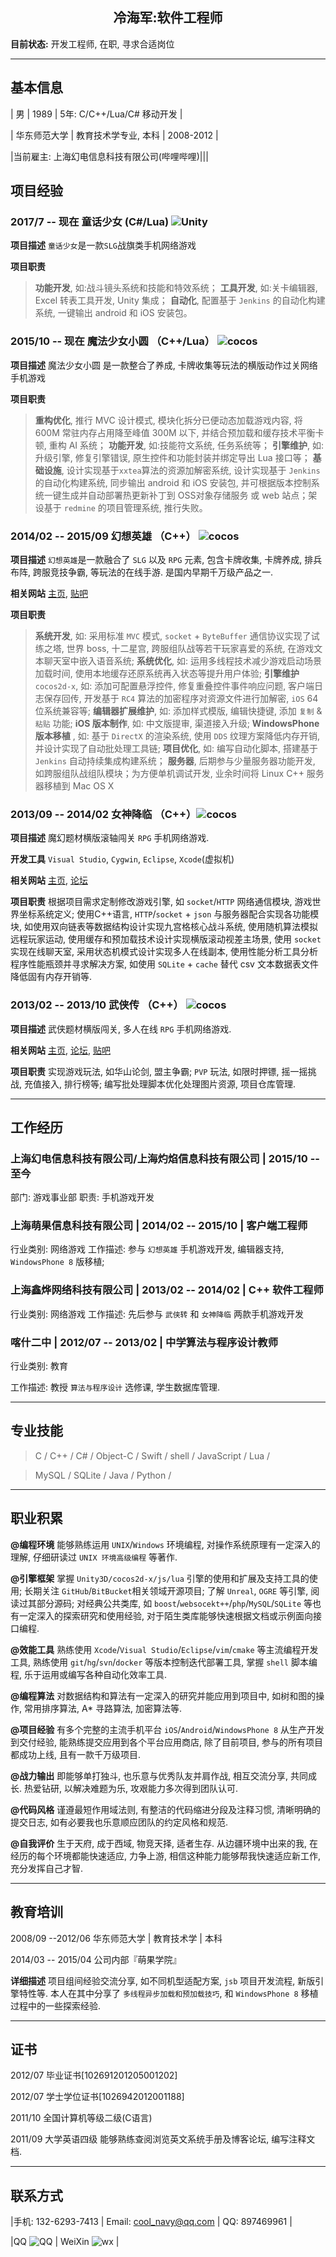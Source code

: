 ## <center> 冷海军:软件工程师 </center>

**目前状态:** 开发工程师, 在职, 寻求合适岗位

----
## 基本信息 ##

| 男 | 1989 | 5年: C/C++/Lua/C# 移动开发 |

| 华东师范大学 | 教育技术学专业, 本科 | 2008-2012 |

|当前雇主: 上海幻电信息科技有限公司(哔哩哔哩)|||


## 项目经验 ##

### 2017/7 -- 现在 童话少女 (C#/Lua) ![Unity](https://bytebucket.org/cn00/utilities/raw/96db36537ff56aa3f7f45323515a4c335f10079f/icon/unity_16.png)
**项目描述** `童话少女`是一款`SLG`战旗类手机网络游戏

**项目职责** 
> **功能开发**, 如:战斗镜头系统和技能和特效系统；
> **工具开发**, 如:关卡编辑器, Excel 转表工具开发, Unity 集成；
> **自动化**, 配置基于 `Jenkins` 的自动化构建系统, 一键输出 android 和 iOS 安装包。


### 2015/10 -- 现在 魔法少女小圆 （C++/Lua） ![cocos](https://bytebucket.org/cn00/utilities/raw/8042a2c0cc183560721fb5dc302b48408d3b829e/icon/cocos-16.png)

**项目描述** 魔法少女小圆 是一款整合了养成, 卡牌收集等玩法的横版动作过关网络手机游戏

**项目职责** 
> **重构优化**, 推行 MVC 设计模式, 模块化拆分已便动态加载游戏内容, 将 600M 常驻内存占用降至峰值 300M 以下, 并结合预加载和缓存技术平衡卡顿, 重构 AI 系统；
> **功能开发**, 如:技能符文系统, 任务系统等；
> **引擎维护**, 如:升级引擎, 修复引擎错误, 原生控件和功能封装并绑定导出 Lua 接口等；
> **基础设施**, 设计实现基于`xxtea`算法的资源加解密系统, 设计实现基于 `Jenkins` 的自动化构建系统, 同步输出 android 和 iOS 安装包, 并可根据版本控制系统一键生成并自动部署热更新补丁到 OSS对象存储服务 或 web 站点；架设基于 `redmine` 的项目管理系统, 推行失败。


<!--
2015 AngryBots ![Unity](https://bytebucket.org/cn00/utilities/raw/96db36537ff56aa3f7f45323515a4c335f10079f/icon/unity_16.png) (练习项目)
**项目描述** 基于 `Unity3D` 示例`AngryBots`二次开发项目

**开发工具** `Unity`

**相关链接**[百度网盘](http://pan.baidu.com/s/1eQnriH8)

**项目职责** 
> **脚本改写** 基于 `GitHub` [AngryBots](https://github.com/SpiritWolf2015/U3D5_CSharp_AngryBots) 将原有 `js`  脚本改写为 `C#`脚本;

> **添加怪物** 添加新怪物, 添加角色及怪物头标, 显示其名称, 生命值等;

> **语音聊天室** 接入亲加语音聊天室

> **多人模式** 添加基于 `M2H_Networking` 局域网多人模式(进行中);

-->

### 2014/02 -- 2015/09 幻想英雄 （C++） ![cocos](https://bytebucket.org/cn00/utilities/raw/8042a2c0cc183560721fb5dc302b48408d3b829e/icon/cocos-16.png)

**项目描述** `幻想英雄`是一款融合了 `SLG` 以及 `RPG` 元素, 包含卡牌收集, 卡牌养成, 排兵布阵, 跨服竞技争霸, 等玩法的在线手游. 是国内早期千万级产品之一. 

**相关网站** [主页](http://gamed9.com/home/pro_2.html), [贴吧](http://tieba.baidu.com/f?kw=%E5%B9%BB%E6%83%B3%E8%8B%B1%E9%9B%84&ie=utf-8)

**项目职责** 
> **系统开发**, 如: 采用标准 `MVC` 模式, `socket` + `ByteBuffer` 通信协议实现了试练之塔, 世界 boss, 十二星宫, 跨服组队战等若干玩家喜爱的系统, 在游戏文本聊天室中嵌入语音系统;
> **系统优化**, 如: 运用多线程技术减少游戏启动场景加载时间, 使用本地缓存还原系统再入状态等提升用户体验;
> **引擎维护** `cocos2d-x`, 如: 添加可配置悬浮控件, 修复重叠控件事件响应问题, 客户端日志保存回传, 开发基于 `RC4` 算法的加密程序对资源文件进行加解密, `iOS` 64位系统兼容等;
> **编辑器扩展维护**, 如: 添加样式模版, 编辑快捷键, 添加 `复制` & `粘贴` 功能;
> **iOS 版本制作**, 如: 中文版提审, 渠道接入升级;
> **WindowsPhone 版本移植** , 如: 基于 `DirectX` 的渲染系统, 使用 `DDS` 纹理方案降低内存开销, 并设计实现了自动批处理工具链; 
> **项目优化**, 如: 编写自动化脚本, 搭建基于 `Jenkins` 自动持续集成构建系统；
> **服务器**, 后期参与少量服务器功能开发, 如跨服组队战组队模块；为方便单机调试开发, 业余时间将 Linux C++ 服务器移植到 Mac OS X

<!--
2014/12 -- 2015/02 伴伴 ![ios]()
**项目描述** 一款 `o2o` 心理咨询 APP. 
**开发工具** `Xcode`
**代码仓库** [Bitbucket](https://bitbucket.org/cn00/banban)
**项目职责** 使用 `Object-C` 编写 `iOS` 客户端程序, `iPhone` 和 `iPad` 屏幕适配. 使用 `cocopod` 管理第三方库. 采用 `EaseMobSDK` 环信通信云实现即时在线聊天; `AFNetwork` 作为网络通信模块; `JSONKIT` 解析网络数据; `MWPhotoBrowser` 作为照片墙展示模块; `AliPay` 支付宝支付.
-->

### 2013/09 -- 2014/02 女神降临 （C++）![cocos](https://bytebucket.org/cn00/utilities/raw/8042a2c0cc183560721fb5dc302b48408d3b829e/icon/cocos-16.png)

**项目描述** 魔幻题材横版滚轴闯关 `RPG` 手机网络游戏.

**开发工具** `Visual Studio`, `Cygwin`, `Eclipse`, `Xcode`(虚拟机)

**相关网站** [主页](http://www.9game.cn/nsjl), [论坛](http://bbs.9game.cn/forum-1925-1.html)

**项目职责** 根据项目需求定制修改游戏引擎, 如 `socket`/`HTTP` 网络通信模块, 游戏世界坐标系统定义; 使用C++语言, `HTTP`/`socket` + `json` 与服务器配合实现各功能模块, 如使用双向链表等数据结构设计实现九宫格核心战斗系统, 使用随机算法模拟远程玩家运动, 使用缓存和预加载技术设计实现横版滚动视差主场景, 使用 `socket` 实现在线聊天室, 采用状态机模式设计实现多人在线副本, 使用性能分析工具分析程序性能瓶颈并寻求解决方案, 如使用 `SQLite` + `cache` 替代 csv 文本数据表文件降低固有内存开销等.

### 2013/02 -- 2013/10 武侠传 （C++） ![cocos](https://bytebucket.org/cn00/utilities/raw/8042a2c0cc183560721fb5dc302b48408d3b829e/icon/cocos-16.png)

**项目描述** 武侠题材横版闯关, 多人在线 `RPG` 手机网络游戏.

**相关网站** [主页](http://ng.9game.cn/game/detail_514565.html), [论坛](http://bbs.9game.cn/forum-968-1.html), [贴吧](http://tieba.baidu.com/f?kw=%E6%AD%A6%E4%BE%A0%E4%BC%A0&ie=utf-8)

**项目职责** 实现游戏玩法, 如华山论剑, 盟主争霸; `PVP` 玩法,  如限时押镖, 摇一摇挑战, 充值接入, 排行榜等; 编写批处理脚本优化处理图片资源, 项目仓库管理.

----
## 工作经历 ##

### 上海幻电信息科技有限公司/上海灼焰信息科技有限公司 | 2015/10 -- 至今
部门: 游戏事业部 
职责: 手机游戏开发


### 上海萌果信息科技有限公司 | 2014/02 -- 2015/10 | 客户端工程师
行业类别: 网络游戏
工作描述: 参与 `幻想英雄` 手机游戏开发, 编辑器支持,  `WindowsPhone 8` 版移植;


### 上海鑫烨网络科技有限公司 | 2013/02 -- 2014/02 | C++ 软件工程师
行业类别: 网络游戏
工作描述: 先后参与 `武侠转` 和 `女神降临` 两款手机游戏开发


### 喀什二中 | 2012/07 -- 2013/02 | 中学算法与程序设计教师

行业类别: 教育

工作描述: 教授 `算法与程序设计` 选修课, 学生数据库管理.


----
## 专业技能 ##

> C / C++ / C# / Object-C / Swift /
> shell / JavaScript / Lua /

> MySQL / SQLite /
> Java / Python /


----
## 职业积累 ##
**@编程环境** 能够熟练运用 `UNIX`/`Windows` 环境编程, 对操作系统原理有一定深入的理解, 仔细研读过 `UNIX 环境高级编程` 等著作.

**@引擎框架** 掌握 `Unity3D/cocos2d-x/js/lua` 引擎的使用和扩展及支持工具的使用; 长期关注 `GitHub`/`BitBucket`相关领域开源项目; 了解 `Unreal`, `OGRE` 等引擎, 阅读过其部分源码; 对经典公共类库, 如 `boost`/`websocekt++`/`php`/`MySQL`/`SQLite` 等也有一定深入的探索研究和使用经验, 对于陌生类库能够快速根据文档或示例面向接口编程. 

**@效能工具** 熟练使用 `Xcode`/`Visual Studio`/`Eclipse`/`vim`/`cmake` 等主流编程开发工具, 熟练使用 `git`/`hg`/`svn`/`docker` 等版本控制迭代部署工具, 掌握 `shell` 脚本编程, 乐于运用或编写各种自动化效率工具.

**@编程算法** 对数据结构和算法有一定深入的研究并能应用到项目中, 如树和图的操作, 常用排序算法, A\* 寻路算法, 加密算法等.

**@项目经验** 有多个完整的主流手机平台 `iOS`/`Android`/`WindowsPhone 8` 从生产开发到交付经验, 能熟练提交应用到各个平台应用商店, 除了目前项目, 参与的所有项目都成功上线, 且有一款千万级项目.

**@战力输出** 即能够单打独斗, 也乐意与优秀队友并肩作战, 相互交流分享, 共同成长. 热爱钻研, 以解决难题为乐, 攻艰能力多次得到团队认可.

**@代码风格** 谨遵最短作用域法则, 有整洁的代码缩进分段及注释习惯, 清晰明确的提交日志, 如有必要我也乐意顺应团队的约定风格和规范. 

**@自我评价** 生于天府, 成于西域, 物竞天择, 适者生存. 从边疆环境中出来的我, 在经历的每个环境都能快速适应, 力争上游, 相信这种能力能够帮我快速适应新工作, 充分发挥自己才智.


----
## 教育培训 ##

2008/09 --2012/06 华东师范大学 | 教育技术学 | 本科

2014/03 -- 2015/04 公司内部『萌果学院』

**详细描述** 项目组间经验交流分享, 如不同机型适配方案, `jsb` 项目开发流程, 新版引擎特性等. 本人在其中分享了 `多线程异步加载和预加载技巧`, 和 `WindowsPhone 8` 移植过程中的一些探索经验.


----
## 证书 ##

2012/07 毕业证书[102691201205001202]

2012/07 学士学位证书[1026942012001188]

2011/10 全国计算机等级二级(C语言)

2011/09 大学英语四级 能够熟练查阅浏览英文系统手册及博客论坛, 编写注释文档.


---
## 联系方式

|手机: 132-6293-7413 | Email: <cool_navy@qq.com> | QQ: 897469961 |

|QQ ![QQ](../img/qq.qr.300.jpg) | WeiXin ![wx](../img/wx.qr.300.jpg) |
